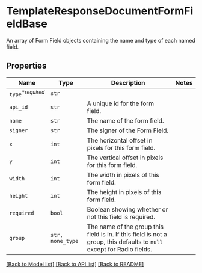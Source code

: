 # TemplateResponseDocumentFormFieldBase

An array of Form Field objects containing the name and type of each named field.

## Properties
Name | Type | Description | Notes
------------ | ------------- | ------------- | -------------
| `type`<sup>*_required_</sup> | ```str``` |    |  |
| `api_id` | ```str``` |  A unique id for the form field.  |  |
| `name` | ```str``` |  The name of the form field.  |  |
| `signer` | ```str``` |  The signer of the Form Field.  |  |
| `x` | ```int``` |  The horizontal offset in pixels for this form field.  |  |
| `y` | ```int``` |  The vertical offset in pixels for this form field.  |  |
| `width` | ```int``` |  The width in pixels of this form field.  |  |
| `height` | ```int``` |  The height in pixels of this form field.  |  |
| `required` | ```bool``` |  Boolean showing whether or not this field is required.  |  |
| `group` | ```str, none_type``` |  The name of the group this field is in. If this field is not a group, this defaults to `null` except for Radio fields.  |  |

[[Back to Model list]](../README.md#documentation-for-models) [[Back to API list]](../README.md#documentation-for-api-endpoints) [[Back to README]](../README.md)


